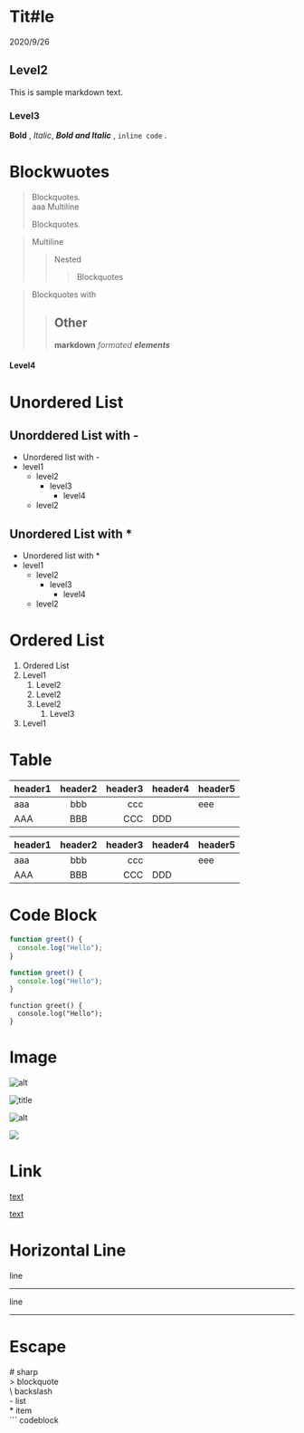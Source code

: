 # Tit#le

2020/9/26

## Level2

This is sample markdown text.

### Level3

**Bold** , _Italic_, **_Bold and Italic_** , `inline code` .

# Blockwuotes

> Blockquotes.  
> aaa
> Multiline
>
> Blockquotes.

> Multiline
>
> > Nested
> >
> > > Blockquotes

> Blockquotes with
>
> > ## Other
> >
> > **markdown** _formated_ **_elements_**

#### Level4

# Unordered List

## Unorddered List with -

- Unordered list with -
- level1
  - level2
    - level3
      - level4
  - level2

## Unordered List with \*

- Unordered list with \*
- level1
  - level2
    - level3
      - level4
  - level2

# Ordered List

1. Ordered List
1. Level1
   1. Level2
   2. Level2
   3. Level2
      1. Level3
1. Level1

# Table

| header1 | header2 | header3 | header4 | header5 |
| :------ | :-----: | ------: | ------- | ------- |
| aaa     |   bbb   |     ccc |         | eee     |
| AAA     |   BBB   |     CCC | DDD     |         |

| header1 | header2 | header3 | header4 | header5 |
| :------ | :-----: | ------: | ------- | ------- |
| aaa     |   bbb   |     ccc |         | eee     |
| AAA     |   BBB   |     CCC | DDD     |         |

# Code Block

```js:hello.js
function greet() {
  console.log("Hello");
}
```

```js
function greet() {
  console.log("Hello");
}
```

```
function greet() {
  console.log("Hello");
}
```

# Image

![alt](https://test-image-store.examle.com/test.png "title")

![](https://test-image-store.examle.com/test.png "title")

![alt](https://test-image-store.examle.com/test.png)

![](https://test-image-store.examle.com/test.png)

# Link

[text](https://test-image-store.examle.com)

[text](https://test-image-store.examle.com "title")

# Horizontal Line

line

---

line

---

# Escape

\# sharp  
\> blockquote  
\\ backslash  
\- list  
\* item  
\``` codeblock
